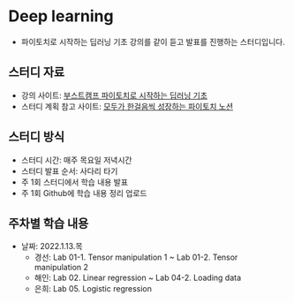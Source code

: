 # Deep learning

- 파이토치로 시작하는 딥러닝 기초 강의를 같이 듣고 발표를 진행하는 스터디입니다.

## 스터디 자료

- 강의 사이트: [부스트캠프 파이토치로 시작하는 딥러닝 기초](https://www.boostcourse.org/ai214/joinLectures/25076)
- 스터디 계획 참고 사이트: [모두가 한걸음씩 성장하는 파이토치 노션](https://pseudo-lab.com/pytorch-694d6c20216a47cabc3f0b355f59e8bd)

## 스터디 방식
- 스터디 시간: 매주 목요일 저녁시간
- 스터디 발표 순서: 사다리 타기
- 주 1회 스터디에서 학습 내용 발표
- 주 1회 Github에 학습 내용 정리 업로드

## 주차별 학습 내용
- 날짜: 2022.1.13.목
  - 경선: Lab 01-1. Tensor manipulation 1 ~ Lab 01-2. Tensor manipulation 2
  - 해인: Lab 02. Linear regression ~ Lab 04-2. Loading data
  - 은희: Lab 05. Logistic regression
